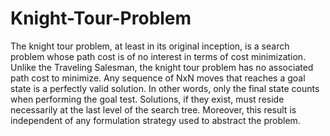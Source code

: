 # Knight-Tour-Problem
The knight tour problem, at least in its original inception, is a search problem whose path cost is of no interest in terms of cost minimization. Unlike the Traveling Salesman, the knight tour problem has no associated path cost to minimize. Any sequence of NxN moves that reaches a goal state is a perfectly valid solution. In other words, only the final state counts when performing the goal test. Solutions, if they exist, must reside necessarily at the last level of the search tree. Moreover, this result is independent of any formulation strategy used to abstract the problem.
